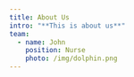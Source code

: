 ```yaml
---
title: About Us
intro: "**This is about us**"
team:
  - name: John
    position: Nurse
    photo: /img/dolphin.png
---
```


